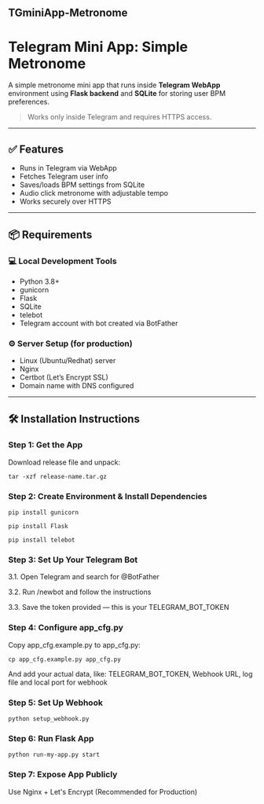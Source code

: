 ## TGminiApp-Metronome
# Telegram Mini App: Simple Metronome

A simple metronome mini app that runs inside **Telegram WebApp** environment using **Flask backend** and **SQLite** for storing user BPM preferences.

> Works only inside Telegram and requires HTTPS access.

---

## ✅ Features

- Runs in Telegram via WebApp
- Fetches Telegram user info
- Saves/loads BPM settings from SQLite
- Audio click metronome with adjustable tempo
- Works securely over HTTPS

---

## 📦 Requirements

### 💻 Local Development Tools

- Python 3.8+
- gunicorn
- Flask
- SQLite
- telebot
- Telegram account with bot created via BotFather

### ⚙️ Server Setup (for production)

- Linux (Ubuntu/Redhat) server
- Nginx
- Certbot (Let’s Encrypt SSL)
- Domain name with DNS configured

---

## 🛠️ Installation Instructions

### Step 1: Get the App

Download release file and unpack:

`tar -xzf release-name.tar.gz`

### Step 2: Create Environment & Install Dependencies

`pip install gunicorn`

`pip install Flask`

`pip install telebot`

### Step 3: Set Up Your Telegram Bot

3.1. Open Telegram and search for @BotFather

3.2. Run /newbot and follow the instructions

3.3. Save the token provided — this is your TELEGRAM_BOT_TOKEN

### Step 4: Configure app_cfg.py
Copy app_cfg.example.py to app_cfg.py:

`cp app_cfg.example.py app_cfg.py`

And add your actual data, like: TELEGRAM_BOT_TOKEN, Webhook URL, log file and local port for webhook

### Step 5: Set Up Webhook 

`python setup_webhook.py`

### Step 6: Run Flask App

`python run-my-app.py start`

### Step 7: Expose App Publicly 
Use Nginx + Let's Encrypt (Recommended for Production)
